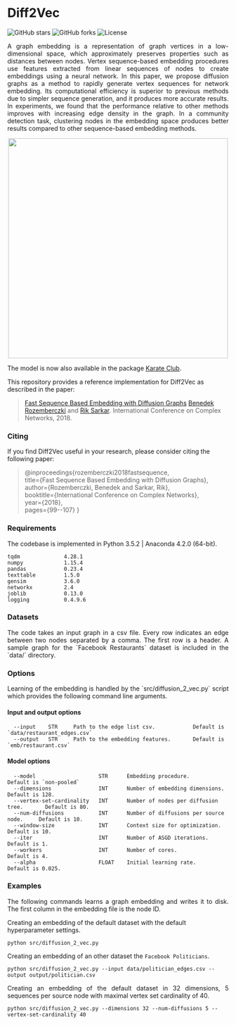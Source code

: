 # Diff2Vec
![GitHub stars](https://img.shields.io/github/stars/benedekrozemberczki/diff2vec.svg?style=plastic)
![GitHub forks](https://img.shields.io/github/forks/benedekrozemberczki/diff2vec.svg?color=blue&style=plastic)
![License](https://img.shields.io/github/license/benedekrozemberczki/diff2vec.svg?color=blue&style=plastic)

<p align="justify">
A graph embedding is a representation of graph vertices in a low-dimensional space, which approximately preserves properties such as distances between nodes. Vertex sequence-based embedding procedures use features extracted from linear sequences of nodes to create embeddings using a neural network. In this paper, we propose diffusion graphs as a method to rapidly generate vertex sequences for network embedding. Its computational efficiency is superior to previous methods due to simpler sequence generation, and it produces more accurate results. In experiments, we found that the performance relative to other methods improves with increasing edge density in the graph. In a community detection task, clustering nodes in the embedding space produces better results compared to other sequence-based embedding methods. 
</p>

<p align="center">
  <img width="500" src="diff2vec.jpeg">
</p>

The model is now also available in the package [Karate Club](https://github.com/benedekrozemberczki/karateclub).


This repository provides a reference implementation for Diff2Vec as described in the paper:

> [Fast Sequence Based Embedding with Diffusion Graphs](https://arxiv.org/abs/2001.07463)
> [Benedek Rozemberczki](http://homepages.inf.ed.ac.uk/s1668259/) and  [Rik Sarkar](https://homepages.inf.ed.ac.uk/rsarkar/).
> International Conference on Complex Networks, 2018.


### Citing

If you find Diff2Vec useful in your research, please consider citing the following paper:

>@inproceedings{rozemberczki2018fastsequence,  
  title={Fast Sequence Based Embedding with Diffusion Graphs},  
  author={Rozemberczki, Benedek and Sarkar, Rik},  
  booktitle={International Conference on Complex Networks},  
  year={2018},  
  pages={99--107}
 }

### Requirements

The codebase is implemented in Python 3.5.2 | Anaconda 4.2.0 (64-bit).

```
tqdm              4.28.1
numpy             1.15.4
pandas            0.23.4
texttable         1.5.0
gensim            3.6.0
networkx          2.4
joblib            0.13.0
logging           0.4.9.6  
```

### Datasets
<p align="justify">
The code takes an input graph in a csv file. Every row indicates an edge between two nodes separated by a comma. The first row is a header. A sample graph for the `Facebook Restaurants` dataset is included in the  `data/` directory.</p>

### Options

<p align="justify">
Learning of the embedding is handled by the `src/diffusion_2_vec.py` script which provides the following command line arguments.</p>

#### Input and output options
```
  --input    STR     Path to the edge list csv.            Default is `data/restaurant_edges.csv`
  --output   STR     Path to the embedding features.       Default is `emb/restaurant.csv`
```

#### Model options
```
  --model                    STR      Embedding procedure.                      Default is `non-pooled`
  --dimensions               INT      Number of embedding dimensions.           Default is 128.
  --vertex-set-cardinality   INT      Number of nodes per diffusion tree.       Default is 80.
  --num-diffusions           INT      Number of diffusions per source node.     Default is 10.
  --window-size              INT      Context size for optimization.            Default is 10.
  --iter                     INT      Number of ASGD iterations.                Default is 1.
  --workers                  INT      Number of cores.                          Default is 4.
  --alpha                    FLOAT    Initial learning rate.                    Default is 0.025.
```

### Examples

<p align="justify">
The following commands learns a graph embedding and writes it to disk. The first column in the embedding file is the node ID.
</p>
Creating an embedding of the default dataset with the default hyperparameter settings.

```
python src/diffusion_2_vec.py
```
Creating an embedding of an other dataset the `Facebook Politicians`.

```
python src/diffusion_2_vec.py --input data/politician_edges.csv --output output/politician.csv
```
<p align="justify">
Creating an embedding of the default dataset in 32 dimensions, 5 sequences per source node with maximal vertex set cardinality of 40.</p>

```
python src/diffusion_2_vec.py --dimensions 32 --num-diffusions 5 --vertex-set-cardinality 40
```
